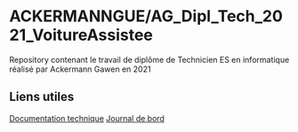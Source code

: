 # ACKERMANNGUE/AG_Dipl_Tech_2021_VoitureAssistee
 Repository contenant le travail de diplôme de Technicien ES en informatique réalisé par Ackermann Gawen en 2021
 
 
 ## Liens utiles
 [Documentation technique](https://ackermanngue-ag-dipl-tech-2021-voitureassistee.readthedocs.io/fr/latest/documentation_technique/)
 [Journal de bord](https://ackermanngue-ag-dipl-tech-2021-voitureassistee.readthedocs.io/fr/latest/logbook/)
